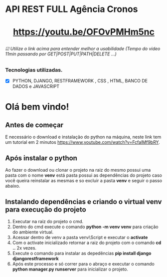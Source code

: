 # API REST FULL Agência Cronos

<h1  align="center">

https://youtu.be/OFOvPMHm5nc

<h6> ☑ Utilize o link acima para entender melhor a usabilidade (Tempo do video 11min passando por GET|POST|PUT|PATH|DELETE ...)</h6>
</h1>

### Tecnologias utilizadas.

- [x] PYTHON, DJANGO, RESTFRAMEWORK , CSS , HTML, BANCO DE DADOS e JAVASCRIPT

   
# Olá bem vindo!

## Antes de começar 
E necessário o download e instalação do python na máquina, neste link tem um tutorial em 2 minutos
 https://www.youtube.com/watch?v=FcfalMf9bRY.

## Após instalar o python 
Ao fazer o download ou clonar o projeto na raiz do mesmo possui uma pasta com o nome **venv** está pasta possui as dependências do projeto caso você queira reinstalar as mesmas e so excluir a pasta **venv** e seguir o passo abaixo.

## Instalando dependências e criando o virtual venv para execução do projeto
 1) Executar na raiz do projeto o cmd.
 2) Dentro do cmd execute o comando **python -m venv venv** para criação do ambiente virtual.
 3) Acessar dentro de venv a pasta venv\Script e executar o **activate**
 4) Com o activate inicializado retornar a raiz do projeto com o comando **cd ..** 2x vezes.
 5) Execute o comando para instalar as depedências **pip install django djangorestframework**
 6) Após este processo e só correr para o abraço e executar o comando **python manager.py runserver** para inicializar o projeto.

